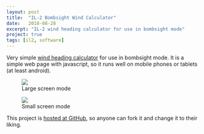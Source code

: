 ```yaml
---
layout: post
title:  "IL-2 Bombsight Wind Calculator"
date:   2018-08-28
excerpt: "IL-2 wind heading calculator for use in bombsight mode"
project: true
tags: [il2, software]
---
```


Very simple [wind heading calculator](https://nunoi.github.io/il2/il2bcalc.html) for use in bombsight mode. It is a simple web page with javascript, so it runs well on mobile phones or tablets (at least android).

<figure class="">
    <a href="https://i.imgur.com/WKoGRlw.png"><img src="https://i.imgur.com/WKoGRlw.png"></a>
    <figcaption>Large screen mode</figcaption>
</figure>

<figure class="">
    <a href="https://i.imgur.com/GLtninj.png"><img src="https://i.imgur.com/GLtninj.png"></a>
    <figcaption>Small screen mode</figcaption>
</figure>

This project is [hosted at GitHub](https://github.com/nunoi/il2bcalc), so anyone can fork it and change it to their liking.
